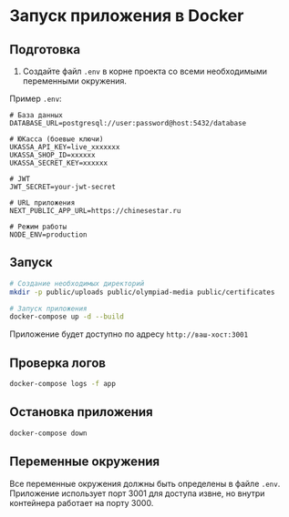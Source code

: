 # Запуск приложения в Docker

## Подготовка

1. Создайте файл `.env` в корне проекта со всеми необходимыми переменными окружения.

Пример `.env`:

```
# База данных
DATABASE_URL=postgresql://user:password@host:5432/database

# ЮКасса (боевые ключи)
UKASSA_API_KEY=live_xxxxxxx
UKASSA_SHOP_ID=xxxxxx
UKASSA_SECRET_KEY=xxxxxx

# JWT
JWT_SECRET=your-jwt-secret

# URL приложения
NEXT_PUBLIC_APP_URL=https://chinesestar.ru

# Режим работы
NODE_ENV=production
```

## Запуск

```bash
# Создание необходимых директорий
mkdir -p public/uploads public/olympiad-media public/certificates

# Запуск приложения
docker-compose up -d --build
```

Приложение будет доступно по адресу `http://ваш-хост:3001`

## Проверка логов

```bash
docker-compose logs -f app
```

## Остановка приложения

```bash
docker-compose down
```

## Переменные окружения

Все переменные окружения должны быть определены в файле `.env`. Приложение использует порт 3001 для доступа извне, но внутри контейнера работает на порту 3000.
